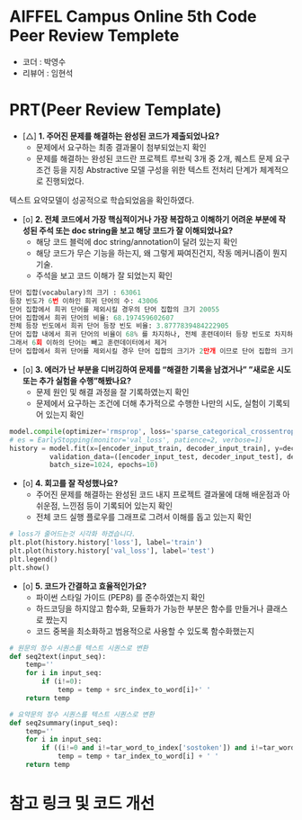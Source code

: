 # AIFFEL Campus Online 5th Code Peer Review Templete
- 코더 : 박영수
- 리뷰어 : 임현석

# PRT(Peer Review Template)
- [△]  **1. 주어진 문제를 해결하는 완성된 코드가 제출되었나요?**
    - 문제에서 요구하는 최종 결과물이 첨부되었는지 확인
    - 문제를 해결하는 완성된 코드란 프로젝트 루브릭 3개 중 2개, 퀘스트 문제 요구조건 등을 지칭
Abstractive 모델 구성을 위한 텍스트 전처리 단계가 체계적으로 진행되었다.	

텍스트 요약모델이 성공적으로 학습되었음을 확인하였다.
        
    
- [o]  **2. 전체 코드에서 가장 핵심적이거나 가장 복잡하고 이해하기 어려운 부분에 작성된 
주석 또는 doc string을 보고 해당 코드가 잘 이해되었나요?**
    - 해당 코드 블럭에 doc string/annotation이 달려 있는지 확인
    - 해당 코드가 무슨 기능을 하는지, 왜 그렇게 짜여진건지, 작동 메커니즘이 뭔지 기술.
    - 주석을 보고 코드 이해가 잘 되었는지 확인
```python
단어 집합(vocabulary)의 크기 : 63061
등장 빈도가 6번 이하인 희귀 단어의 수: 43006
단어 집합에서 희귀 단어를 제외시킬 경우의 단어 집합의 크기 20055
단어 집합에서 희귀 단어의 비율: 68.197459602607
전체 등장 빈도에서 희귀 단어 등장 빈도 비율: 3.8777839484222905
단어 집합 내에서 희귀 단어의 비율이 68% 를 차지하나, 전체 훈련데이터 등장 빈도로 차지하는 비중은 3.9% 밖에 차지 하지 않음.
그래서 6회 이하의 단어는 빼고 훈련데이터에서 제거
단어 집합에서 희귀 단어를 제외시킬 경우 단어 집합의 크기가 2만개 이므로 단어 집합의 크기를 제한
```
        
- [o]  **3. 에러가 난 부분을 디버깅하여 문제를 “해결한 기록을 남겼거나” 
”새로운 시도 또는 추가 실험을 수행”해봤나요?**
    - 문제 원인 및 해결 과정을 잘 기록하였는지 확인
    - 문제에서 요구하는 조건에 더해 추가적으로 수행한 나만의 시도, 실험이 기록되어 있는지 확인
```python
model.compile(optimizer='rmsprop', loss='sparse_categorical_crossentropy')
# es = EarlyStopping(monitor='val_loss', patience=2, verbose=1)
history = model.fit(x=[encoder_input_train, decoder_input_train], y=decoder_target_train, \
          validation_data=([encoder_input_test, decoder_input_test], decoder_target_test), \
          batch_size=1024, epochs=10)
```
  
        
- [o]  **4. 회고를 잘 작성했나요?**
    - 주어진 문제를 해결하는 완성된 코드 내지 프로젝트 결과물에 대해
    배운점과 아쉬운점, 느낀점 등이 기록되어 있는지 확인
    - 전체 코드 실행 플로우를 그래프로 그려서 이해를 돕고 있는지 확인
```python
# loss가 줄어드는것 시각화 하겠습니다.
plt.plot(history.history['loss'], label='train')
plt.plot(history.history['val_loss'], label='test')
plt.legend()
plt.show()
```
        
- [o]  **5. 코드가 간결하고 효율적인가요?**
    - 파이썬 스타일 가이드 (PEP8) 를 준수하였는지 확인
    - 하드코딩을 하지않고 함수화, 모듈화가 가능한 부분은 함수를 만들거나 클래스로 짰는지
    - 코드 중복을 최소화하고 범용적으로 사용할 수 있도록 함수화했는지
     
```python
# 원문의 정수 시퀀스를 텍스트 시퀀스로 변환
def seq2text(input_seq):
    temp=''
    for i in input_seq:
        if (i!=0):
            temp = temp + src_index_to_word[i]+' '
    return temp

# 요약문의 정수 시퀀스를 텍스트 시퀀스로 변환
def seq2summary(input_seq):
    temp=''
    for i in input_seq:
        if ((i!=0 and i!=tar_word_to_index['sostoken']) and i!=tar_word_to_index['eostoken']):
            temp = temp + tar_index_to_word[i] + ' '
    return temp
```
# 참고 링크 및 코드 개선



